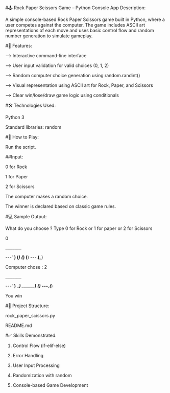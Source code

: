 #🕹️ Rock Paper Scissors Game – Python Console App
Description:

A simple console-based Rock Paper Scissors game built in Python, where a user competes against the computer. The game includes ASCII art representations of each move and uses basic control flow and random number generation to simulate gameplay.

#🔧 Features:

--> Interactive command-line interface

--> User input validation for valid choices (0, 1, 2)

--> Random computer choice generation using random.randint()

--> Visual representation using ASCII art for Rock, Paper, and Scissors

--> Clear win/lose/draw game logic using conditionals

#🛠️ Technologies Used:

Python 3

Standard libraries: random

#📌 How to Play:

Run the script.

##Input:

0 for Rock

1 for Paper

2 for Scissors

The computer makes a random choice.

The winner is declared based on classic game rules.

#💻 Sample Output:

What do you choose ? Type 0 for Rock or 1 for paper or 2 for Scissors

0

    _______
---'   ____)
      (_____)
      (_____)
      (____)
---.__(___)

Computer chose : 2

    _______
---'   ____)____
          ______)
       __________)
      (____)
---.__(___)


You win


#📁 Project Structure:

rock_paper_scissors.py

README.md


#✅ Skills Demonstrated:

1) Control Flow (if-elif-else)

2) Error Handling

3) User Input Processing

4) Randomization with random

5) Console-based Game Development
